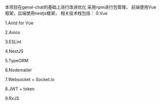 本项目在genal-chat的基础上进行改进优化
采用npm进行包管理，
前端使用Vue框架，后端使用nestjs框架，
相关技术栈包括：
0.Vue

1.Antd for Vue

2.Axios

3.ESLint

4.NestJS

5.TypeORM

6.Nodemailer

7.Websocket + Socket.io

8.JWT + token

9.RxJS

